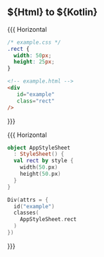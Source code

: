 ## ${Html} to ${Kotlin}

{{{ Horizontal

```css 2,5 <html>
/* example.css */
.rect {
  width: 50px;
  height: 25px;
}
```

```html 4 <html>
<!-- example.html -->
<div
   id="example"
   class="rect"
/>
```

}}}

{{{ Horizontal

```kotlin 0|3-6 <kotlin>
object AppStyleSheet 
  : StyleSheet() {
  val rect by style {
    width(50.px)
    height(50.px)
  }
}
```

```kotlin 0|3-5 <kotlin>
Div(attrs = {
  id("example")
  classes(
    AppStyleSheet.rect
  )
})
```

}}}
